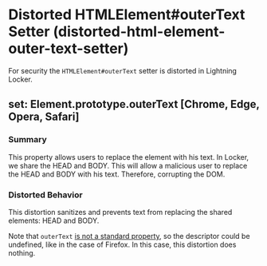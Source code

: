 # Distorted HTMLElement#outerText Setter (distorted-html-element-outer-text-setter)

For security the `HTMLElement#outerText` setter is distorted in Lightning Locker.

<!-- START generated embed: @locker/distortion/src/HTMLElement/docs/outerText-setter.md -->
## set: Element.prototype.outerText [Chrome, Edge, Opera, Safari]

### Summary

This property allows users to replace the element with his text. In Locker, we share the HEAD and BODY. This will allow a malicious user to replace the HEAD and BODY with his text. Therefore, corrupting the DOM.

### Distorted Behavior

This distortion sanitizes and prevents text from replacing the shared elements: HEAD and BODY.

Note that `outerText` [is not a standard property](https://developer.mozilla.org/en-US/docs/Web/API/HTMLElement/outerText#Browser_compatibility), so the descriptor could be undefined, like in the case of Firefox. In this case, this distortion does nothing.
<!-- END generated embed please keep comment here to allow auto update -->
